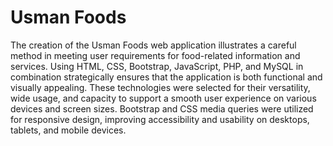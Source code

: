 # Usman Foods
The creation of the Usman Foods web application illustrates a careful method in meeting user requirements for food-related information and services. Using HTML, CSS, Bootstrap, JavaScript, PHP, and MySQL in combination strategically ensures that the application is both functional and visually appealing. These technologies were selected for their versatility, wide usage, and capacity to support a smooth user experience on various devices and screen sizes. Bootstrap and CSS media queries were utilized for responsive design, improving accessibility and usability on desktops, tablets, and mobile devices. 
